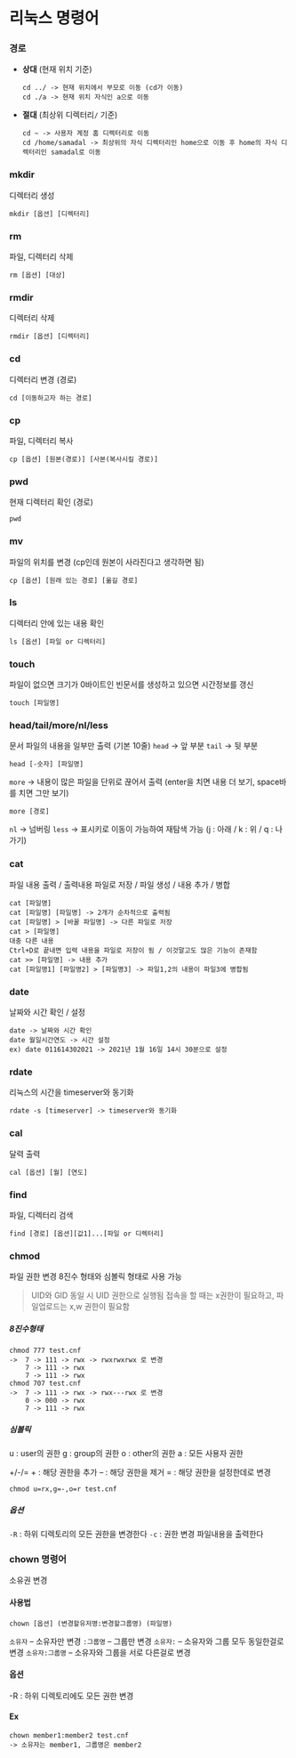 # 리눅스 명령어

### 경로

- **상대** (현재 위치 기준)

  ```linux
  cd ../ -> 현재 위치에서 부모로 이동 (cd가 이동)
  cd ./a -> 현재 위치 자식인 a으로 이동
  ```

- **절대** (최상위 디렉터리`/` 기준)

  ```linux
  cd ~ -> 사용자 계정 홈 디렉터리로 이동
  cd /home/samadal -> 최상위의 자식 디렉터리인 home으로 이동 후 home의 자식 디렉터리인 samadal로 이동
  ```

### mkdir

디렉터리 생성

```linux
mkdir [옵션] [디렉터리]
```

### rm

파일, 디렉터리 삭제

```linux
rm [옵션] [대상]
```

### rmdir

디렉터리 삭제

```linux
rmdir [옵션] [디렉터리]
```

### cd

디렉터리 변경 (경로)

```linux
cd [이동하고자 하는 경로]
```

### cp

파일, 디렉터리 복사

```linux
cp [옵션] [원본(경로)] [사본(복사시킬 경로)]
```

### pwd

현재 디렉터리 확인 (경로)

```linux
pwd
```

### mv

파일의 위치를 변경
(cp인데 원본이 사라진다고 생각하면 됨)

```linux
cp [옵션] [원래 있는 경로] [옮길 경로]
```

### ls

디렉터리 안에 있는 내용 확인

```linux
ls [옵션] [파일 or 디렉터리]
```

### touch

파일이 없으면 크기가 0바이트인 빈문서를 생성하고 있으면 시간정보를 갱신

```linux
touch [파일명]
```

### head/tail/more/nl/less

문서 파일의 내용을 일부만 출력 (기본 10줄)
`head` -> 앞 부분
`tail` -> 뒷 부분

```linux
head [-숫자] [파일명]
```

`more` -> 내용이 많은 파일을 단위로 끊어서 출력
(enter을 치면 내용 더 보기, space바를 치면 그만 보기)

```linux
more [경로]
```

`nl` -> 넘버링
`less` -> 표시키로 이동이 가능하여 재탐색 가능 (j : 아래 / k : 위 / q : 나가기)

### cat

파일 내용 출력 / 출력내용 파일로 저장 / 파일 생성 / 내용 추가 / 병합

```linux
cat [파일명]
cat [파일명] [파일명] -> 2개가 순차적으로 출력됨
cat [파일명] > [바꿀 파일명] -> 다른 파일로 저장
cat > [파일명]
대충 다른 내용
Ctrl+D로 끝내면 입력 내용을 파일로 저장이 됨 / 이것말고도 많은 기능이 존재함
cat >> [파일명] -> 내용 추가
cat [파일명1] [파일명2] > [파일명3] -> 파일1,2의 내용이 파일3에 병합됨
```

### date

날짜와 시간 확인 / 설정

```linux
date -> 날짜와 시간 확인
date 월일시간연도 -> 시간 설정
ex) date 011614302021 -> 2021년 1월 16일 14시 30분으로 설정
```

### rdate

리눅스의 시간을 timeserver와 동기화

```linux
rdate -s [timeserver] -> timeserver와 동기화
```

### cal

달력 출력

```linux
cal [옵션] [월] [연도]
```

### find

파일, 디렉터리 검색

```linux
find [경로] [옵션][값1]...[파일 or 디렉터리]
```

### chmod

파일 권한 변경
8진수 형태와 심볼릭 형태로 사용 가능

> UID와 GID 동일 시 UID 권한으로 실행됨
> 접속을 할 때는 x권한이 필요하고, 파일업로드는 x,w 권한이 필요함

##### 8진수형태

```linux
chmod 777 test.cnf
-> 	7 -> 111 -> rwx -> rwxrwxrwx 로 변경
	7 -> 111 -> rwx
	7 -> 111 -> rwx
chmod 707 test.cnf
-> 	7 -> 111 -> rwx -> rwx---rwx 로 변경
	0 -> 000 -> rwx
	7 -> 111 -> rwx
```

##### 심볼릭

u : user의 권한
g : group의 권한
o : other의 권한
a : 모든 사용자 권한

+/-/=
\+ : 해당 권한을 추가
– : 해당 권한을 제거
= : 해당 권한을 설정한데로 변경

```linux
chmod u=rx,g=-,o=r test.cnf
```

##### 옵션

`-R` : 하위 디렉토리의 모든 권한을 변경한다
`-c` : 권한 변경 파일내용을 출력한다

### chown 명령어

소유권 변경

#### 사용법

```linux
chown [옵션] (변경할유저명:변경할그룹명) (파일명)
```

`소유자` – 소유자만 변경
`:그룹명` – 그룹만 변경
`소유자:` – 소유자와 그룹 모두 동일한걸로 변경
`소유자:그룹명` – 소유자와 그룹을 서로 다른걸로 변경

#### 옵션

-R : 하위 디렉토리에도 모든 권한 변경

#### Ex

```linux
chown member1:member2 test.cnf
-> 소유자는 member1, 그룹명은 member2
```

